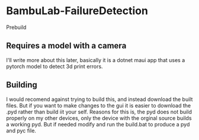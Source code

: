# BambuLab-FailureDetection

Prebuild

 Requires a model with a camera
---
 I'll write more about this later, basically it is a dotnet maui app that uses a pytorch model to detect 3d print errors.

  Building
  ---
  I would recomend against trying to build this, and instead download the built files. But if you want to make changes to the gui it is easier to download the .pyd rather than build iit your self. Reasons for this is, the pyd does not build properly on my other devices, only the device with the orginal source builds a working pyd. But if needed modify and run the build.bat to produce a pyd and pyc file.
